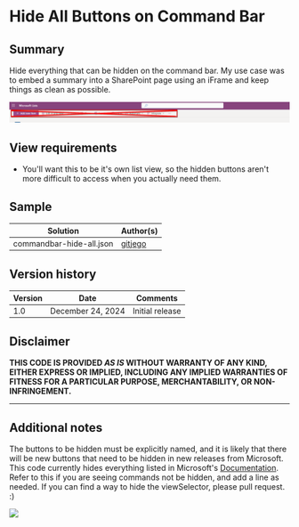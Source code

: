 # Hide All Buttons on Command Bar

## Summary
Hide everything that can be hidden on the command bar. My use case was to embed a summary into a SharePoint page using an iFrame and keep things as clean as possible. 

![screenshot of the sample](./assets/screenshot.png)

## View requirements
- You'll want this to be it's own list view, so the hidden buttons aren't more difficult to access when you actually need them. 

## Sample

Solution|Author(s)
--------|---------
commandbar-hide-all.json | [gitjego](https://github.com/gitjego) 

## Version history

Version|Date|Comments
-------|----|--------
1.0|December 24, 2024|Initial release

## Disclaimer
**THIS CODE IS PROVIDED *AS IS* WITHOUT WARRANTY OF ANY KIND, EITHER EXPRESS OR IMPLIED, INCLUDING ANY IMPLIED WARRANTIES OF FITNESS FOR A PARTICULAR PURPOSE, MERCHANTABILITY, OR NON-INFRINGEMENT.**

---

## Additional notes
The buttons to be hidden must be explicitly named, and it is likely that there will be new buttons that need to be hidden in new releases from Microsoft. This code currently hides everything listed in Microsoft's [Documentation](https://learn.microsoft.com/sharepoint/dev/declarative-customization/view-commandbar-formatting). Refer to this if you are seeing commands not be hidden, and add a line as needed. 
If you can find a way to hide the viewSelector, please pull request.  :)

<img src="https://pnptelemetry.azurewebsites.net/list-formatting/view-samples/commandbar-hide-all" />
